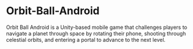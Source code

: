 # Orbit-Ball-Android
Orbit Ball Android is a Unity-based mobile game that challenges players to navigate a planet through space by rotating their phone, shooting through celestial orbits, and entering a portal to advance to the next level.
